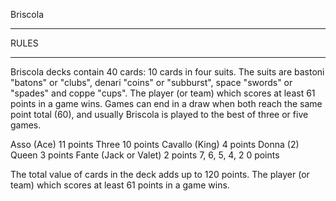 Briscola
**************


RULES
*****
Briscola decks contain 40 cards: 10 cards in four suits. The suits are bastoni "batons" or "clubs", denari "coins" or "subburst", space "swords" or "spades" and coppe "cups".
The player (or team) which scores at least 61 points in a game wins. Games can end in a draw when both reach the same point total (60), and usually Briscola is played to the best of three or five games.

Asso (Ace)				11 points
Three					10 points
Cavallo (King)			4 points
Donna (2) Queen			3 points
Fante (Jack or Valet)	2 points
7, 6, 5, 4, 2 			0 points


The total value of cards in the deck adds up to 120 points. The player (or team) which scores at least 61 points in a game wins.